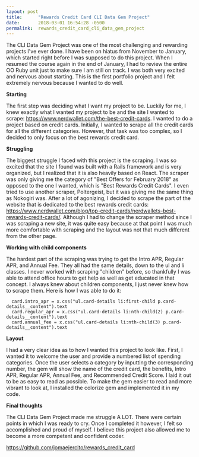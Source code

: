 ```yaml
---
layout: post
title:      "Rewards Credit Card CLI Data Gem Project"
date:       2018-03-01 16:54:28 -0500
permalink:  rewards_credit_card_cli_data_gem_project
---
```



The CLI Data Gem Project was one of the most challenging and rewarding projects I've ever done. I have been on hiatus from November to January, which started right before I was supposed to do this project. When I resumed the course again in the end of January, I had to review the entire OO Ruby unit just to make sure I am still on track. I was both very excited and nervous about starting. This is the first portfolio project and I felt extremely nervous because I wanted to do well.


**Starting**

The first step was deciding what I want my project to be. Luckily for me, I knew exactly what I wanted my project to be and the site I wanted to scrape: https://www.nerdwallet.com/the-best-credit-cards. I wanted to do a project based on credit cards. Initially, I wanted to scrape all the credit cards for all the different categories. However, that task was too complex, so I decided to only focus on the best rewards credit card.


**Struggling**

The biggest struggle I faced with this project is the scraping. I was so excited that the site I found was built with a Rails framework and is very organized, but I realized that it is also heavily based on React. The scraper was only giving me the category of "Best Offers for February 2018" as opposed to the one I wanted, which is "Best Rewards Credit Cards". I even tried to use another scraper, Poltergeist, but it was giving me the same thing as Nokogiri was. After a lot of agonizing, I decided to scrape the part of the website that is dedicated to the best rewards credit cards: https://www.nerdwallet.com/blog/top-credit-cards/nerdwallets-best-rewards-credit-cards/. Although I had to change the scraper method since I was scraping a new site, it was quite easy because at that point I was much more comfortable with scraping and the layout was not that much different from the other page. 


**Working with child components**

The hardest part of the scraping was trying to get the Intro APR, Regular APR, and Annual Fee. They all had the same details, down to the ul and li classes. I never worked with scraping "children" before, so thankfully I was able to attend office hours to get help as well as get educated in that concept. I always knew about children components, I just never knew how to scrape them. Here is how I was able to do it:

      card.intro_apr = x.css("ul.card-details li:first-child p.card-details__content").text
      card.regular_apr = x.css("ul.card-details li:nth-child(2) p.card-details__content").text
      card.annual_fee = x.css("ul.card-details li:nth-child(3) p.card-details__content").text


**Layout**

I had a very clear idea as to how I wanted this project to look like. First, I wanted it to welcome the user and provide a numbered list of spending categories. Once the user selects a category by inputting the corresponding number, the gem will show the name of the credit card, the benefits, Intro APR, Regular APR, Annual Fee, and Recommended Credit Score. I laid it out to be as easy to read as possible. To make the gem easier to read and more vibrant to look at, I installed the colorize gem and implemented it in my code.


**Final thoughts**

The CLI Data Gem Project made me struggle A LOT. There were certain points in which I was ready to cry. Once I completed it however, I felt so accomplished and proud of myself. I believe this project also allowed me to become a more competent and confident coder. 


https://github.com/jomaejercito/rewards_credit_card

